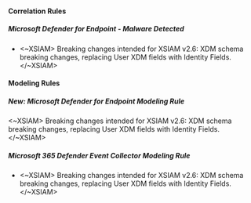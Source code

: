 
#### Correlation Rules

##### Microsoft Defender for Endpoint - Malware Detected

-  <~XSIAM> Breaking changes intended for XSIAM v2.6: XDM schema breaking changes, replacing User XDM fields with Identity Fields.</~XSIAM>

#### Modeling Rules

##### New: Microsoft Defender for Endpoint Modeling Rule

<~XSIAM> Breaking changes intended for XSIAM v2.6: XDM schema breaking changes, replacing User XDM fields with Identity Fields.</~XSIAM>
##### Microsoft 365 Defender Event Collector Modeling Rule

-  <~XSIAM> Breaking changes intended for XSIAM v2.6: XDM schema breaking changes, replacing User XDM fields with Identity Fields.</~XSIAM>
